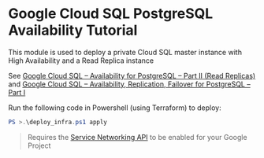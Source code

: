 ﻿# Google Cloud SQL PostgreSQL Availability Tutorial

This module is used to deploy a private Cloud SQL master instance with High Availability and a Read Replica instance  

See [Google Cloud SQL – Availability for PostgreSQL – Part II (Read Replicas)](https://www.cloudywithachanceofbigdata.com/google-cloud-sql-availability-for-postgresql-part-ii-read-replicas/) and [Google Cloud SQL – Availability, Replication, Failover for PostgreSQL – Part I](https://www.cloudywithachanceofbigdata.com/google-cloud-sql-ha-backup-and-recovery-replication-failover-and-security-for-postgresql-part-i/)  

Run the following code in Powershell (using Terraform) to deploy:
```powershell
PS >.\deploy_infra.ps1 apply
```
> Requires the [Service Networking API](https://console.developers.google.com/apis/api/servicenetworking.googleapis.com/overview) to be enabled for your Google Project

